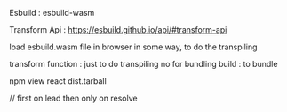 Esbuild : esbuild-wasm

Transform Api :
https://esbuild.github.io/api/#transform-api

load esbuild.wasm file in browser in some way, to do the transpiling

transform function : just to do transpiling no for bundling
build : to bundle

npm view react dist.tarball


// first on lead then only on resolve